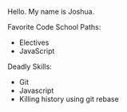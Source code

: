 Hello. My name is Joshua.

Favorite Code School Paths:

- Electives
- JavaScript

Deadly Skills:

* Git
* Javascript
* Killing history using git rebase
